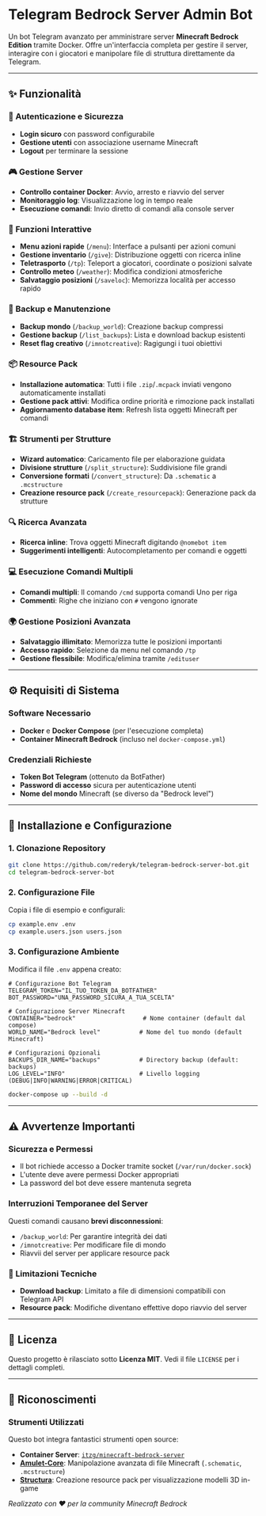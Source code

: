 # Telegram Bedrock Server Admin Bot

Un bot Telegram avanzato per amministrare server **Minecraft Bedrock Edition** tramite Docker. Offre un'interfaccia completa per gestire il server, interagire con i giocatori e manipolare file di struttura direttamente da Telegram.

---

## ✨ Funzionalità

### 🔐 Autenticazione e Sicurezza
- **Login sicuro** con password configurabile
- **Gestione utenti** con associazione username Minecraft
- **Logout** per terminare la sessione

### 🎮 Gestione Server
- **Controllo container Docker**: Avvio, arresto e riavvio del server
- **Monitoraggio log**: Visualizzazione log in tempo reale
- **Esecuzione comandi**: Invio diretto di comandi alla console server

### 🎒 Funzioni Interattive
- **Menu azioni rapide** (`/menu`): Interface a pulsanti per azioni comuni
- **Gestione inventario** (`/give`): Distribuzione oggetti con ricerca inline
- **Teletrasporto** (`/tp`): Teleport a giocatori, coordinate o posizioni salvate
- **Controllo meteo** (`/weather`): Modifica condizioni atmosferiche
- **Salvataggio posizioni** (`/saveloc`): Memorizza località per accesso rapido

### 💾 Backup e Manutenzione
- **Backup mondo** (`/backup_world`): Creazione backup compressi
- **Gestione backup** (`/list_backups`): Lista e download backup esistenti
- **Reset flag creativo** (`/imnotcreative`): Ragigungi i tuoi obiettivi

### 📦 Resource Pack
- **Installazione automatica**: Tutti i file `.zip`/`.mcpack` inviati vengono automaticamente installati
- **Gestione pack attivi**: Modifica ordine priorità e rimozione pack installati
- **Aggiornamento database item**: Refresh lista oggetti Minecraft per comandi

### 🏗️ Strumenti per Strutture
- **Wizard automatico**: Caricamento file per elaborazione guidata
- **Divisione strutture** (`/split_structure`): Suddivisione file grandi
- **Conversione formati** (`/convert_structure`): Da `.schematic` a `.mcstructure`
- **Creazione resource pack** (`/create_resourcepack`): Generazione pack da strutture

### 🔍 Ricerca Avanzata
- **Ricerca inline**: Trova oggetti Minecraft digitando `@nomebot item`
- **Suggerimenti intelligenti**: Autocompletamento per comandi e oggetti

### 💻 Esecuzione Comandi Multipli
- **Comandi multipli**: Il comando `/cmd` supporta comandi Uno per riga
- **Commenti**: Righe che iniziano con `#` vengono ignorate

### 🌍 Gestione Posizioni Avanzata
- **Salvataggio illimitato**: Memorizza tutte le posizioni importanti
- **Accesso rapido**: Selezione da menu nel comando `/tp`
- **Gestione flessibile**: Modifica/elimina tramite `/edituser`

---

## ⚙️ Requisiti di Sistema

### Software Necessario
- **Docker** e **Docker Compose** (per l'esecuzione completa)
- **Container Minecraft Bedrock** (incluso nel `docker-compose.yml`)

### Credenziali Richieste
- **Token Bot Telegram** (ottenuto da BotFather)
- **Password di accesso** sicura per autenticazione utenti
- **Nome del mondo** Minecraft (se diverso da "Bedrock level")

---

## 🚀 Installazione e Configurazione

### 1. Clonazione Repository
```bash
git clone https://github.com/rederyk/telegram-bedrock-server-bot.git
cd telegram-bedrock-server-bot
```

### 2. Configurazione File
Copia i file di esempio e configurali:
```bash
cp example.env .env
cp example.users.json users.json
```

### 3. Configurazione Ambiente
Modifica il file `.env` appena creato:

```env
# Configurazione Bot Telegram
TELEGRAM_TOKEN="IL_TUO_TOKEN_DA_BOTFATHER"
BOT_PASSWORD="UNA_PASSWORD_SICURA_A_TUA_SCELTA"

# Configurazione Server Minecraft  
CONTAINER="bedrock"                   # Nome container (default dal compose)
WORLD_NAME="Bedrock level"           # Nome del tuo mondo (default Minecraft)

# Configurazioni Opzionali
BACKUPS_DIR_NAME="backups"           # Directory backup (default: backups)
LOG_LEVEL="INFO"                     # Livello logging (DEBUG|INFO|WARNING|ERROR|CRITICAL)
```

```bash
docker-compose up --build -d
```
---

## ⚠️ Avvertenze Importanti

### Sicurezza e Permessi
- Il bot richiede accesso a Docker tramite socket (`/var/run/docker.sock`)
- L'utente deve avere permessi Docker appropriati
- La password del bot deve essere mantenuta segreta

### Interruzioni Temporanee del Server
Questi comandi causano **brevi disconnessioni**:
- `/backup_world`: Per garantire integrità dei dati
- `/imnotcreative`: Per modificare file di mondo
- Riavvii del server per applicare resource pack

### 🐌 Limitazioni Tecniche
- **Download backup**: Limitato a file di dimensioni compatibili con Telegram API
- **Resource pack**: Modifiche diventano effettive dopo riavvio del server

---

## 📄 Licenza

Questo progetto è rilasciato sotto **Licenza MIT**. Vedi il file `LICENSE` per i dettagli completi.

---

## 🙏 Riconoscimenti

### Strumenti Utilizzati
Questo bot integra fantastici strumenti open source:
- **Container Server**: [`itzg/minecraft-bedrock-server`](https://github.com/itzg/docker-minecraft-bedrock-server)
- **[Amulet-Core](https://github.com/Amulet-Team/Amulet-Core)**: Manipolazione avanzata di file Minecraft (`.schematic`, `.mcstructure`)
- **[Structura](https://github.com/RyanLXXXVII/Structura)**: Creazione resource pack per visualizzazione modelli 3D in-game

*Realizzato con ❤️ per la community Minecraft Bedrock*
